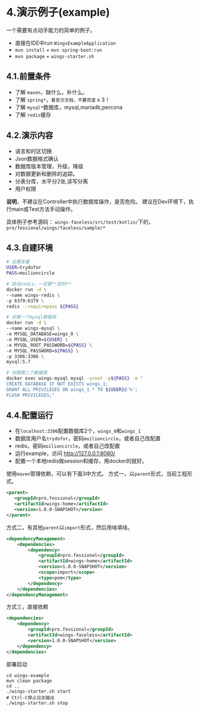 # 4.演示例子(example)

一个需要有点动手能力的简单的例子。

 * 直接在IDE中run `WingsExampleApplication`
 * `mvn install` + `mvn spring-boot:run`
 * `mvn package` + `wings-starter.sh`

## 4.1.前置条件

 * 了解 `maven`，缺什么，补什么。
 * 了解 `spring*`，`看官方文档，不要百度` x 3！
 * 了解 `mysql*`数据库，mysql,mariadb,percona
 * 了解 `redis`缓存

## 4.2.演示内容
 
 * 语言和时区切换
 * Json数据格式确认
 * 数据库版本管理，升级，降级
 * 对数据更新和删除的追踪。
 * 分表分库，水平分2张,读写分离
 * 用户权限
 
**说明**，不建议在Controller中执行数据库操作，是否危险。
建议在Dev环境下，执行main或Test方法手动操作。

具体例子参考源码：
`wings-faceless/src/test/kotlin/`下的， 
`pro/fessional/wings/faceless/sample/*`

## 4.3.自建环境

``` bash
# 设置变量
USER=trydofor
PASS=moilioncircle

# 启动redis，一定要**密码**
docker run -d \
--name wings-redis \
-p 6379:6379 \
redis --requirepass ${PASS}

# 创建一个mysql数据库
docker run -d \
--name wings-mysql \
-e MYSQL_DATABASE=wings_0 \
-e MYSQL_USER=${USER} \
-e MYSQL_ROOT_PASSWORD=${PASS} \
-e MYSQL_PASSWORD=${PASS} \
-p 3306:3306 \
mysql:5.7

# 创建第二个数据库
docker exec wings-mysql mysql -uroot -p${PASS} -e "
CREATE DATABASE IF NOT EXISTS wings_1;
GRANT ALL PRIVILEGES ON wings_1.* TO ${USER}@'%';
FLUSH PRIVILEGES;"

```

## 4.4.配置运行

 * 在`localhost:3306`配置数据库2个，`wings_0`和`wings_1`
 * 数据库用户名`trydofor`，密码`moilioncircle`，或者自己改配置
 * redis，密码`moilioncircle`，或者自己改配置
 * 运行example，访问 http://127.0.0.1:8080/
 * 配置一个本地redis做session和缓存，用docker的就好。
 
使用`maven`管理依赖，可以有下面3中方式。
方式一，以`parent`形式，当前工程形式。
 ``` xml
 <parent>
    <groupId>pro.fessional</groupId>
    <artifactId>wings-home</artifactId>
    <version>1.0.0-SNAPSHOT</version>
</parent>
 ```
 
方式二，有其他`parent`以`import`形式，然后用啥填啥。
``` xml
<dependencyManagement>
    <dependencies>
        <dependency>
            <groupId>pro.fessional</groupId>
            <artifactId>wings-home</artifactId>
            <version>1.0.0-SNAPSHOT</version>
            <scope>import</scope>
            <type>pom</type>
        </dependency>
    </dependencies>
</dependencyManagement>
 ```

方式三，直接依赖
``` xml
<dependencies>
    <dependency>
        <groupId>pro.fessional</groupId>
        <artifactId>wings-faceless</artifactId>
        <version>1.0.0-SNAPSHOT</version>
    </dependency>
</dependencies>
```

部署启动
```
cd wings-example
mvn clean package
cd ..
./wings-starter.sh start
# Ctrl-C停止日志输出
./wings-starter.sh stop
```